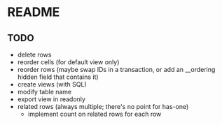 # README

## TODO

* delete rows
* reorder cells (for default view only)
* reorder rows (maybe swap IDs in a transaction, or add an __ordering hidden field that contains it)
* create views (with SQL)
* modify table name
* export view in readonly
* related rows (always multiple; there's no point for has-one)
  * implement count on related rows for each row

